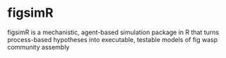 # figsimR
figsimR is a mechanistic, agent-based simulation package in R that turns process-based hypotheses into executable, testable models of fig wasp community assembly
